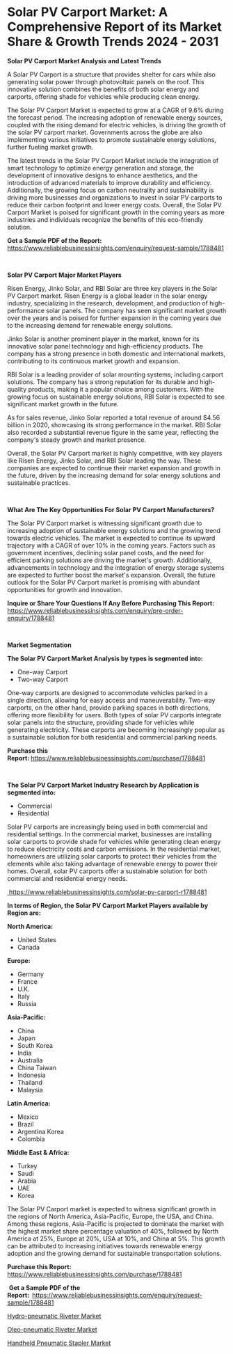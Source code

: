 <p><h1>Solar PV Carport Market: A Comprehensive Report of its Market Share & Growth Trends 2024 - 2031</h1></p><p><strong>Solar PV Carport Market Analysis and Latest Trends</strong></p>
<p><p>A Solar PV Carport is a structure that provides shelter for cars while also generating solar power through photovoltaic panels on the roof. This innovative solution combines the benefits of both solar energy and carports, offering shade for vehicles while producing clean energy.</p><p>The Solar PV Carport Market is expected to grow at a CAGR of 9.6% during the forecast period. The increasing adoption of renewable energy sources, coupled with the rising demand for electric vehicles, is driving the growth of the solar PV carport market. Governments across the globe are also implementing various initiatives to promote sustainable energy solutions, further fueling market growth.</p><p>The latest trends in the Solar PV Carport Market include the integration of smart technology to optimize energy generation and storage, the development of innovative designs to enhance aesthetics, and the introduction of advanced materials to improve durability and efficiency. Additionally, the growing focus on carbon neutrality and sustainability is driving more businesses and organizations to invest in solar PV carports to reduce their carbon footprint and lower energy costs. Overall, the Solar PV Carport Market is poised for significant growth in the coming years as more industries and individuals recognize the benefits of this eco-friendly solution.</p></p>
<p><strong>Get a Sample PDF of the Report:&nbsp;</strong> <a href="https://www.reliablebusinessinsights.com/enquiry/request-sample/1788481">https://www.reliablebusinessinsights.com/enquiry/request-sample/1788481</a></p>
<p>&nbsp;</p>
<p><strong>Solar PV Carport Major Market Players</strong></p>
<p><p>Risen Energy, Jinko Solar, and RBI Solar are three key players in the Solar PV Carport market. Risen Energy is a global leader in the solar energy industry, specializing in the research, development, and production of high-performance solar panels. The company has seen significant market growth over the years and is poised for further expansion in the coming years due to the increasing demand for renewable energy solutions.</p><p>Jinko Solar is another prominent player in the market, known for its innovative solar panel technology and high-efficiency products. The company has a strong presence in both domestic and international markets, contributing to its continuous market growth and expansion.</p><p>RBI Solar is a leading provider of solar mounting systems, including carport solutions. The company has a strong reputation for its durable and high-quality products, making it a popular choice among customers. With the growing focus on sustainable energy solutions, RBI Solar is expected to see significant market growth in the future.</p><p>As for sales revenue, Jinko Solar reported a total revenue of around $4.56 billion in 2020, showcasing its strong performance in the market. RBI Solar also recorded a substantial revenue figure in the same year, reflecting the company's steady growth and market presence.</p><p>Overall, the Solar PV Carport market is highly competitive, with key players like Risen Energy, Jinko Solar, and RBI Solar leading the way. These companies are expected to continue their market expansion and growth in the future, driven by the increasing demand for solar energy solutions and sustainable practices.</p></p>
<p>&nbsp;</p>
<p><strong>What Are The Key Opportunities For Solar PV Carport Manufacturers?</strong></p>
<p><p>The Solar PV Carport market is witnessing significant growth due to increasing adoption of sustainable energy solutions and the growing trend towards electric vehicles. The market is expected to continue its upward trajectory with a CAGR of over 10% in the coming years. Factors such as government incentives, declining solar panel costs, and the need for efficient parking solutions are driving the market's growth. Additionally, advancements in technology and the integration of energy storage systems are expected to further boost the market's expansion. Overall, the future outlook for the Solar PV Carport market is promising with abundant opportunities for growth and innovation.</p></p>
<p><strong>Inquire or Share Your Questions If Any Before Purchasing This Report:</strong> <a href="https://www.reliablebusinessinsights.com/enquiry/pre-order-enquiry/1788481">https://www.reliablebusinessinsights.com/enquiry/pre-order-enquiry/1788481</a></p>
<p>&nbsp;</p>
<p><strong>Market Segmentation</strong></p>
<p><strong>The Solar PV Carport Market Analysis by types is segmented into:</strong></p>
<p><ul><li>One-way Carport</li><li>Two-way Carport</li></ul></p>
<p><p>One-way carports are designed to accommodate vehicles parked in a single direction, allowing for easy access and maneuverability. Two-way carports, on the other hand, provide parking spaces in both directions, offering more flexibility for users. Both types of solar PV carports integrate solar panels into the structure, providing shade for vehicles while generating electricity. These carports are becoming increasingly popular as a sustainable solution for both residential and commercial parking needs.</p></p>
<p><strong>Purchase this Report:&nbsp;</strong><a href="https://www.reliablebusinessinsights.com/purchase/1788481">https://www.reliablebusinessinsights.com/purchase/1788481</a></p>
<p>&nbsp;</p>
<p><strong>The Solar PV Carport Market Industry Research by Application is segmented into:</strong></p>
<p><ul><li>Commercial</li><li>Residential</li></ul></p>
<p><p>Solar PV carports are increasingly being used in both commercial and residential settings. In the commercial market, businesses are installing solar carports to provide shade for vehicles while generating clean energy to reduce electricity costs and carbon emissions. In the residential market, homeowners are utilizing solar carports to protect their vehicles from the elements while also taking advantage of renewable energy to power their homes. Overall, solar PV carports offer a sustainable solution for both commercial and residential energy needs.</p></p>
<p><a href="https://www.reliablebusinessinsights.com/solar-pv-carport-r1788481">&nbsp;https://www.reliablebusinessinsights.com/solar-pv-carport-r1788481</a></p>
<p><strong>In terms of Region, the Solar PV Carport Market Players available by Region are:</strong></p>
<p>
    <p> <strong> North America: </strong>
        <ul>
            <li>United States</li>
            <li>Canada</li>
        </ul>
        </p> 
    <p> <strong> Europe: </strong>
        <ul>
            <li>Germany</li>
            <li>France</li>
            <li>U.K.</li>
            <li>Italy</li>
            <li>Russia</li>
        </ul>
        </p> 
    <p> <strong> Asia-Pacific: </strong>
        <ul>
            <li>China</li>
            <li>Japan</li>
            <li>South Korea</li>
            <li>India</li>
            <li>Australia</li>
            <li>China Taiwan</li>
            <li>Indonesia</li>
            <li>Thailand</li>
            <li>Malaysia</li>
        </ul>
        </p> 
    <p> <strong> Latin America: </strong>
        <ul>
            <li>Mexico</li>
            <li>Brazil</li>
            <li>Argentina Korea</li>
            <li>Colombia</li>
        </ul>
        </p> 
    <p> <strong> Middle East & Africa: </strong>
        <ul>
            <li>Turkey</li>
            <li>Saudi</li>
            <li>Arabia</li>
            <li>UAE</li>
            <li>Korea</li>
        </ul>
    </p>
    </p>
<p><p>The Solar PV Carport market is expected to witness significant growth in the regions of North America, Asia-Pacific, Europe, the USA, and China. Among these regions, Asia-Pacific is projected to dominate the market with the highest market share percentage valuation of 40%, followed by North America at 25%, Europe at 20%, USA at 10%, and China at 5%. This growth can be attributed to increasing initiatives towards renewable energy adoption and the growing demand for sustainable transportation solutions.</p></p>
<p><strong>Purchase this Report: </strong><a href="https://www.reliablebusinessinsights.com/purchase/1788481">https://www.reliablebusinessinsights.com/purchase/1788481</a></p>
<p>&nbsp;<strong>Get a Sample PDF of the Report:&nbsp;&nbsp;</strong><a href="https://www.reliablebusinessinsights.com/enquiry/request-sample/1788481">https://www.reliablebusinessinsights.com/enquiry/request-sample/1788481</a></p>
<p><strong></strong></p>
<p><p><a href="https://view.publitas.com/reportprime-1/global-hydro-pneumatic-riveter-market-opportunities-and-forecast-for-period-from-2024-to-2031/">Hydro-pneumatic Riveter Market</a></p><p><a href="https://view.publitas.com/reportprime-1/oleo-pneumatic-riveter-market-analysis-report-global-insights-by-region-type-automatic-semi-automatic-and-application-for-rivets-for-inserts-for-bolts-for-nut-from-2024-to-2031/">Oleo-pneumatic Riveter Market</a></p><p><a href="https://view.publitas.com/reportprime-1/handheld-pneumatic-stapler-market-trends-and-analysis-opportunities-and-challenges-for-future-growth-2024-2031/">Handheld Pneumatic Stapler Market</a></p></p>